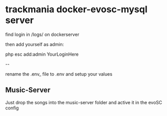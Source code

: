 # trackmania docker-evosc-mysql server
find login in /logs/ on dockerserver

then add yourself as admin:

php esc add:admin YourLoginHere

--

rename the .env_ file to .env and setup your values

## Music-Server
Just drop the songs into the music-server folder and active it in the evoSC config
